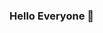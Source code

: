 ### Hello Everyone 👋

<!--
**ZhouZineng/ZhouZineng** is a ✨ _special_ ✨ repository because its `README.md` (this file) appears on your GitHub profile.

Here are some ideas to get you started:

- 😄  I’m currently a postgraduate student in [Institute of Computing Technology, Chinese Academy of Sciences](http://www.ict.cas.cn/)
- 🌱  I’m currently learning Natural Language Processsing and Recommender System 
- 📫  How to reach me: [zhouzineng22@ucas.ac.cn](zhouzineng22@ucas.ac.cn)
-->
